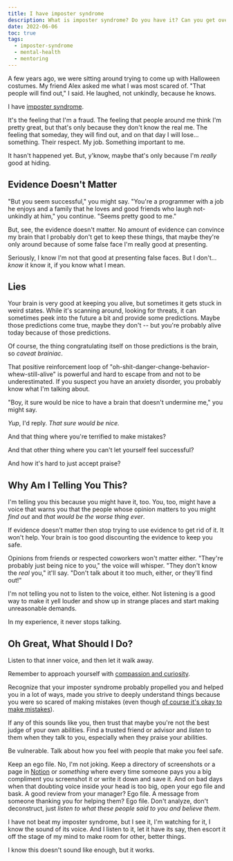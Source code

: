 ```yaml
---
title: I have imposter syndrome
description: What is imposter syndrome? Do you have it? Can you get over it?
date: 2022-06-06
toc: true
tags:
  - imposter-syndrome
  - mental-health
  - mentoring
---
```


A few years ago, we were sitting around trying to come up with Halloween costumes. My friend Alex asked me what I was most scared of. "That people will find out," I said. He laughed, not unkindly, because he knows.

I have [imposter syndrome][imposter-syndrome].

It's the feeling that I'm a fraud. The feeling that people around me think I'm pretty great, but that's only because they don't know the real me. The feeling that someday, they will find out, and on that day I will lose... something. Their respect. My job. Something important to me.

It hasn't happened yet. But, y'know, maybe that's only because I'm _really_ good at hiding.

## Evidence Doesn't Matter

"But you seem successful," you might say. "You're a programmer with a job he enjoys and a family that he loves and good friends who laugh not-unkindly at him," you continue. "Seems pretty good to me."

But, see, the evidence doesn't matter. No amount of evidence can convince my brain that I probably don't get to keep these things, that maybe they're only around because of some false face I'm really good at presenting.

Seriously, I know I'm not that good at presenting false faces. But I don't... _know_ it know it, if you know what I mean.

## Lies

Your brain is very good at keeping you alive, but sometimes it gets stuck in weird states. While it's scanning around, looking for threats, it can sometimes peek into the future a bit and provide some predictions. Maybe those predictions come true, maybe they don't -- but you're probably alive today because of those predictions.

Of course, the thing congratulating itself on those predictions is the brain, so _caveat brainiac_.

That positive reinforcement loop of "oh-shit-danger-change-behavior-whew-still-alive" is powerful and hard to escape from and not to be underestimated. If you suspect you have an anxiety disorder, you probably know what I'm talking about.

"Boy, it sure would be nice to have a brain that doesn't undermine me," you might say.

_Yup_, I'd reply. _That sure would be nice._

And that thing where you're terrified to make mistakes?

And that other thing where you can't let yourself feel successful?

And how it's hard to just accept praise?

## Why Am I Telling You This?

I'm telling you this because you might have it, too. You, too, might have a voice that warns you that the people whose opinion matters to you might _find out_ and _that would be the worse thing ever_.

If evidence doesn't matter then stop trying to use evidence to get rid of it. It won't help. Your brain is too good discounting the evidence to keep you safe.

Opinions from friends or respected coworkers won't matter either. "They're probably just being nice to you," the voice will whisper. "They don't know the _real_ you," it'll say. "Don't talk about it too much, either, or they'll find out!"

I'm not telling you not to listen to the voice, either. Not listening is a good way to make it yell louder and show up in strange places and start making unreasonable demands.

In my experience, it never stops talking.

## Oh Great, What Should I Do?

Listen to that inner voice, and then let it walk away.

Remember to approach yourself with [compassion and curiosity][candc].

Recognize that your imposter syndrome probably propelled you and helped you in a lot of ways, made you strive to deeply understand things because you were so scared of making mistakes (even though [of course it's okay to make mistakes][mistakes]).

If any of this sounds like you, then trust that maybe you're not the best judge of your own abilities. Find a trusted friend or advisor and _listen_ to them when they talk to you, especially when they praise your abilities.

Be vulnerable. Talk about how you feel with people that make you feel safe.

Keep an ego file. No, I'm not joking. Keep a directory of screenshots or a page in [Notion](https://notion.so) or _something_ where every time someone pays you a big compliment you screenshot it or write it down and save it. And on bad days when that doubting voice inside your head is too big, open your ego file and bask. A good review from your manager? Ego file. A message from someone thanking you for helping them? Ego file. Don't analyze, don't deconstruct, just _listen to what these people said to you and believe them_.

I have not beat my imposter syndrome, but I see it, I'm watching for it, I know the sound of its voice. And I listen to it, let it have its say, then escort it off the stage of my mind to make room for other, better things.

I know this doesn't sound like enough, but it works.

[imposter-syndrome]: https://en.wikipedia.org/wiki/Impostor_syndrome
[mistakes]: /principles/it-s-okay-to-make-mistakes/
[candc]: /principles/compassion-and-curiosity/
